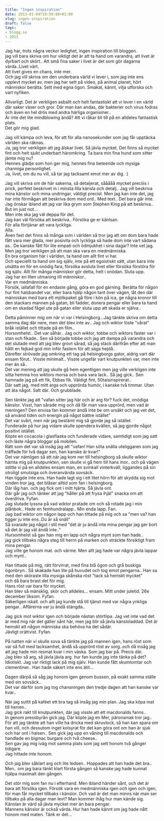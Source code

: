 ```yaml
---
title: "Ingen inspiration"
date: 2013-01-04T18:59:00+01:00
slug: ingen-inspiration
draft: false
tags:
- blogg.se
- 2013
---
```

Jag har, trots några veckor ledighet, ingen inspiration till bloggen.  
jag vill bara skriva om hur viktigt det är att ta hand om varandra, att livet är dyrbart och skört.. Att små fina saker i livet är det som gör dagarna värda..Livet värt.  
Att livet gives en chans, inte mer.  
Och jag vill skriva om den underbara värld vi lever i, som jag inte ens upplevt mycket av, men jag har sett på video, på animal planet, hört människor berätta. Sett med egna ögon. Smakat, kännt, vilja utforska och vart nyfiken.  
  
Allvarligt. Det är verkligen asballt och helt fantastiskt att vi lever i en värld där saker växer och gror. Där man kan andas, där bakterier och virus fodras och även en hel drös med andra härliga organismer..  
Är inte det lite mindblowing ändå? Att vi råkar bli till på en alldeles fantastisk plats.  
Det gör mig glad.  
  
Jag vill kämpa och leva, för att för alla nanosekunder som jag får upptäcka världen ska räknas.  
Ja, jag tror verkligen att jag älskar livet. Så jävla mycket. Det finns så mycket fint och helt sjukt underbart häromkring. Ta bara min fina hund som sitter jämte mig nu?  
Hennes glädje som hon ger mig, hennes fina beteende och mysiga charmiga personlighet.  
Ja, livet, om du nu vill, så tar jag tacksamt emot mer av dig. :)  
  
  
Jag vill skriva om de här sakerna, så detaljerat, sååååå mycket preciiis i prick, perfekt beskrivet in i minsta lilla känsla och detalj.. Jag vill beskriva mina känslor och mina undringar, väldigt precist. Men jag kan inte det, jag har inte förmågan att beskriva dom med ord.. Med text.. Det bara går inte. Jag önskar ibland att jag var lika grym som Stephen King på att beskriva.. But im just not...  
Men inte ska jag väl deppa för det.  
Jag kan väl försöka att beskriva.. Försöka ge er känlsan.  
För alla förtjänar att vara lyckliga.  
Alla.  
Även fast det finns så många svin i världen så tror jag att om dom bara hade fått vara mer glada, mer posivita och lyckliga så hade dom inte vart sådana as.. De kanske fått för lite empati och ödmjukhet i sina dagar? Inte vet jag.  
Men jag tror verkligen på att man ska vara en medmänniska.  
En bra organism här i världen, ta hand om allt fint vi har.  
Och speciellt ta hand om sig själv, inte på ett egoistiskt sätt, utan bara inte utsätta en för en onödig fara, försöka avsluta livet eller försöka förstöra för sig själv. Allt för många människor gör detta, helt i onödan. Sluta upp.  
Jag har en liten utmaning till människor..  
Var en medmänniska.  
Försök, iallafall för en endaste gång, göra en god gärning. Berätta för någon hur fint halsbandet var, eller bara hjälp någon tant över vägen, låt den där människan med bara ett mjölkpaket gå före i kön på ica, ge några kronor till den stackars mannen på gatan, bli fadder, donera pengar eller bara ta hand om en skadad fågel ute på gatan eller sluta upp att skada er själva..  
  

Detta påminner mig om när vi var i Helsingborg...Jag tänkte skriva om detta samma dag där nere, men det blev inte av.. Jag och wiktor löste "vårat" bråk istället och tittade på en film..  
Hursomhelst.. Det var såhär.. Jag och wiktor, tobbe och wiktors faster var i stan och fikade.. Sen så började tobbe och jag att dampa på varandra och det slutade med att jag blev grovt sårad, så jag stack därifrån efter att man hållt en fejkad god min inför fastern för att säga hejdå..  
Därefter strövade jag omkring ett tag på helsingborgs gator, aldrig vart där ensam förut.. Visste minimalt.. Visste ungefär vart knutpunkten var, men inte mer än så..  
Det var mening att jag skulle gå hem egentligen men jag ville verkligen inte sitta hemma hos wiktors morsa och bara vara lack.. Så jag gick.. Sen hamnade jag på ett fik, Ebbas fik. Väldigt fint, 50talsinspirerat..  
Där satt jag, med mitt arga och upprörda humör, i kanske två timmar. Utan att äta något. Satt där. Och grubblade.  
  

Sen tänkte jag att "vafan sitter jag här och är arg för? fuck det, onödiga känslor. Visst, han sårade mig och då får man vara upprörd, men vad är meningen? Den envisa fan kommer ändå inte be om ursäkt och jag vet det, så använd tiden och energin på något bättre istället"  
Det var svårt, men när jag bestämt mig så gjorde jag så istället.  
Funderade på hur jag vidare skulle spendera kvällen, så jag gjorde något positivt istället.  
Köpte en cocacola i glasflaska och funderade vidare, samtidigt som jag satt och läste några bloggar på mobilen.  
Rätt som det var så insåg jag att "vafan! Han söta snälla uteliggaren som jag träffade för två dagar sen, han kanske är kvar!"  
Det var nämligen så att när jag kom ner till helsingborg så skulle wiktor hämta mig på knutpunkten, sen skulle vi gå hem till hans mor.. och på vägen stötte vi på en alldeles ensam man, en svinkall vinterkväll, liggandes på sin otroligt smutsiga och överanvända sovsäck.  
Han tiggde inte ens. Han hade lagt sig i ett litet hörn för att skydda sig mot vinden tror jag, det blåser alltid som fan i helsingborg.  
Där låg han. och jag fick ont i mitt hjärta. Så jävla ont.  
Där går jag och tänker att jag "håller på att frysa ihjäl" snacka om att överdriva. Fyfan.  
Jag slutade lyssna på vad wiktor pratade om och så rotade jag i min plånbok.. Hade en femhundralapp.. Min enda lapp. Fan.  
Jag bad wiktor om någon lapp och han tittade på mig och sa "men va? han tigger ju inte ens..Du är så snäll"  
Så svarade jag något i stil med "det är ju ändå inte mina pengar jag ger bort så det är jag väl ändå inte.."  
Hursomhelst så gav han mig en lapp och några mynt som han hade..  
jag gick tillbaks några steg till herrn på marken och sträckte försiktigt fram mina pengar.  
Jag ville ge honom mat. och värme. Men allt jag hade var några jävla lappar och mynt..  
  

Han tittade på mig, rätt förvirrat, med fina blå ögon och grå buskiga ögonbryn.. Så skakade han lite på huvudet och tog emot pengarna.. Han sa med den sköraste lilla mysiga skånska röst "tack så hemskt mycket"  
och då bara brast det för mig.  
Hans röst var bara för mycket.  
Han blev så mänsklig, skör och alldeles... ensam. Mitt under juletid. 26e december liksom. Fyfan.  
Säkerligen iskall. och allt jag kunde stå till tjänst med var några ynkliga pengar.. Affärerna var ju ändå stängda..  
  

Jag gick mot wiktor igen och började nästan störtlipa. Jag vet inte vad det är med mig när det gäller sånt här, men jag blir så jävla känsloladdad. Det är hemskt att någon människa ska behöva ha det sådär.  
Jävligt orättvist. Fyfan.  
  
På natten när vi skulle sova så tänkte jag på mannen igen, hans röst som var så full med tacksamhet, ändå så upprörd röst av sorg..och då insåg jag att jag hade min resmat kvar i min väska. Som jag bar på. Precis där.  
Jag blev så arg, så jävla jävla arg. hur fan kunde jag inte tänka på det?  
Idiotiskt. Jag var riktigt lack på mig själv. Han kunde fått skumtomtar och clementiner.. Han hade säkert inte ens ätit...  
  
Dagen därpå så såg jag honom igen genom bussen, på exakt samma ställe med sin sovsäck..  
Det var därför som jag tog chansningen den tredje dagen att han kanske var kvar..  
  
När jag suttit på kaféet ett bra tag så insåg jag min plan. Jag ska köpa mat till herren..  
Jag gick rakt till knutpunkten, där jag visste att ett macdonalds fanns..  
In genom pressbyrån gick jag. Där köpte jag en Mer, päronsmak tror jag.. För att jag tänkte att han ville ha dricka med skruvlock, så han kan spara om han vill, och dessutom inget kolsyrat för det kan göra ont om han är sjuk och har ont i halsen.. Sen gick jag upp en våning till macdonalds och handlade en bigmac burgare och två cheese..  
Sen gav jag mig iväg mot samma plats som jag sett honom två gånger tidigare.  
Jag hittade inte honom.

Och jag blev såklart arg och lite ledsen.. Hoppades att han hade det bra..  
Men.. om jag bara tänkt klart första gången så kanske jag hade kunnat hjälpa maximalt den gången.  
  

Det stör mig som fan nu i efterhand. Men ibland händer sånt, och det är bara att försöka igen. Försök vara en medmänniska igen och igen och igen, för man får mycket tillbaks i känslor. Och vad är det man minns när man ser tillbaks på alla dagar man levt? Man kommer ihåg hur man kände sig. Känslan är värd så jävla mycket mer än bara pengar.  
Mannens känslor är också värda. Hur han hade kännt om jag hade nått honom med maten. Tänk er det...